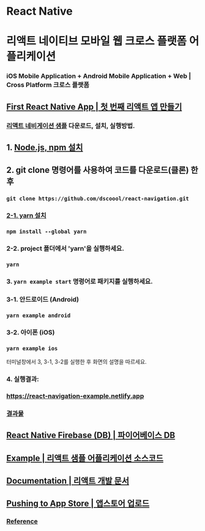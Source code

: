 # React Native 
# 리액트 네이티브 모바일 웹 크로스 플랫폼 어플리케이션

### iOS Mobile Application + Android Mobile Application + Web | Cross Platform 크로스 플랫폼

## [First React Native App | 첫 번째 리액트 앱 만들기](https://github.com/facebook/react-native?tab=readme-ov-file#-building-your-first-react-native-app)
### [리액트 네비게이션 샘플](https://github.com/dscoool/react-navigation/blob/main/example/) 다운로드, 설치, 실행방법.

## 1. [Node.js, npm 설치](https://nodejs.org/en/download)

## 2. git clone 명령어를 사용하여 코드를 다운로드(클론) 한 후 
### ```` git clone https://github.com/dscoool/react-navigation.git ````
### [2-1. yarn 설치](https://classic.yarnpkg.com/lang/en/docs/install/#windows-stable)
### ```` npm install --global yarn ````
### 2-2. project 폴더에서 'yarn'을 실행하세요.
### ```` yarn ````

### 3. ```` yarn example start ```` 명령어로 패키지를 실행하세요.

### 3-1. 안드로이드 (Android)
### ```` yarn example android ````
### 3-2. 아이폰 (iOS)
### ```` yarn example ios ````
터미널창에서 3, 3-1, 3-2를 실행한 후 화면의 설명을 따르세요.

### 4. 실행결과:
### <https://react-navigation-example.netlify.app>


### [결과물](https://github.com/facebook/react-native?tab=readme-ov-file#-building-your-first-react-native-app)

## [ React Native Firebase (DB) | 파이어베이스 DB](https://rnfirebase.io/perf/ky-integration)

## [Example | 리액트 샘플 어플리케이션 소스코드](https://github.com/dscoool/React-Native-Apps)

## [ Documentation | 리액트 개발 문서](https://reactnative.dev/docs/getting-started)

## [Pushing to App Store | 앱스토어 업로드](https://reactnative.dev/docs/publishing-to-app-store)


### [Reference](https://github.com/facebook/react-native?tab=readme-ov-file#-building-your-first-react-native-app)
